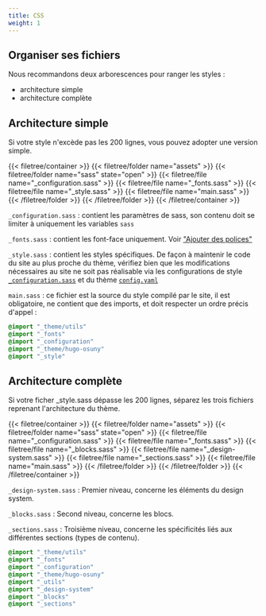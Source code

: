 ```yaml
---
title: CSS
weight: 1
---
```


## Organiser ses fichiers

Nous recommandons deux arborescences pour ranger les styles : 
- architecture simple
- architecture complète

## Architecture simple

Si votre style n'excède pas les 200 lignes, vous pouvez adopter une version simple.

{{< filetree/container >}}
  {{< filetree/folder name="assets" >}}
    {{< filetree/folder name="sass" state="open" >}}
      {{< filetree/file name="_configuration.sass" >}}
      {{< filetree/file name="_fonts.sass" >}}
      {{< filetree/file name="_style.sass" >}}
      {{< filetree/file name="main.sass" >}}
    {{< /filetree/folder >}}
  {{< /filetree/folder >}}
{{< /filetree/container >}}

`_configuration.sass` : contient les paramètres de sass, son contenu doit se limiter à uniquement les variables `sass`

`_fonts.sass` : contient les font-face uniquement. Voir ["Ajouter des polices"](/docs/website/coder-le-side/fonts/)

`_style.sass` : contient les styles spécifiques. De façon à maintenir le code du site au plus proche du thème, vérifiez bien que les modifications nécessaires au site ne soit pas réalisable via les configurations de style [`_configuration.sass`](https://github.com/osunyorg/theme/blob/main/assets/sass/_theme/_configuration.sass) et du thème [`config.yaml`](https://github.com/osunyorg/theme/blob/main/config.yaml)

`main.sass` : ce fichier est la source du style compilé par le site, il est obligatoire, ne contient que des imports, et doit respecter un ordre précis d'appel :

```sass {filename="assets/sass/main.sass"}
@import "_theme/utils"
@import "_fonts"
@import "_configuration"
@import "_theme/hugo-osuny"
@import "_style"
```


## Architecture complète

Si votre ficher _style.sass dépasse les 200 lignes, séparez les trois fichiers reprenant l'architecture du thème.

{{< filetree/container >}}
  {{< filetree/folder name="assets" >}}
    {{< filetree/folder name="sass" state="open" >}}
      {{< filetree/file name="_configuration.sass" >}}
      {{< filetree/file name="_fonts.sass" >}}
      {{< filetree/file name="_blocks.sass" >}}
      {{< filetree/file name="_design-system.sass" >}}
      {{< filetree/file name="_sections.sass" >}}
      {{< filetree/file name="main.sass" >}}
    {{< /filetree/folder >}}
  {{< /filetree/folder >}}
{{< /filetree/container >}}

`_design-system.sass` : Premier niveau, concerne les éléments du design system.

`_blocks.sass` : Second niveau, concerne les blocs.

`_sections.sass` : Troisième niveau, concerne les spécificités liés aux différentes sections (types de contenu).

```sass {filename="assets/sass/main.sass"}
@import "_theme/utils"
@import "_fonts"
@import "_configuration"
@import "_theme/hugo-osuny"
@import "_utils"
@import "_design-system"
@import "_blocks"
@import "_sections"
```
